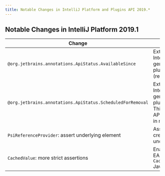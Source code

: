 ```yaml
---
title: Notable Changes in IntelliJ Platform and Plugins API 2019.*
---
```


<style>
  table {
    width:100%;
  }
  th, tr, td {
    width:50%;
  }
</style>

## Notable Changes in IntelliJ Platform 2019.1

| Change | Description |
|--------|-------------|
| `@org.jetbrains.annotations.ApiStatus.AvailableSince` | External annotations for IntelliJ Platform are generated and attached to plugin projects automatically (replacing `@since` Javadoc). |
| `@org.jetbrains.annotations.ApiStatus.ScheduledForRemoval` | External annotations for IntelliJ Platform are generated and attached to plugin projects automatically. This allows highlighting of API which has been removed in newer platform versions. |
| `PsiReferenceProvider`: assert underlying element | Assert references are created for the given underlying `PsiElement`. [Issue](https://youtrack.jetbrains.com/issue/IDEA-203954) |
| `CachedValue`: more strict assertions | Enabled in tests and EAP/internal mode, see `CachedValueStabilityChecker` Javadoc. |